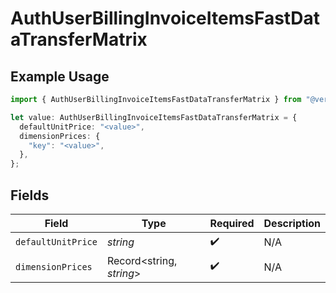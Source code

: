 # AuthUserBillingInvoiceItemsFastDataTransferMatrix

## Example Usage

```typescript
import { AuthUserBillingInvoiceItemsFastDataTransferMatrix } from "@vercel/sdk/models/components";

let value: AuthUserBillingInvoiceItemsFastDataTransferMatrix = {
  defaultUnitPrice: "<value>",
  dimensionPrices: {
    "key": "<value>",
  },
};
```

## Fields

| Field                    | Type                     | Required                 | Description              |
| ------------------------ | ------------------------ | ------------------------ | ------------------------ |
| `defaultUnitPrice`       | *string*                 | :heavy_check_mark:       | N/A                      |
| `dimensionPrices`        | Record<string, *string*> | :heavy_check_mark:       | N/A                      |